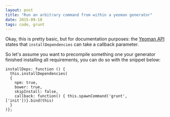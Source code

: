 ```yaml
---
layout: post
title: "Run an arbitrary command from within a yeoman generator"
date: 2015-09-18
tags: code, grunt
---
```

Okay, this is pretty basic, but for documentation purposes: the [Yeoman API][0] states
that ``installDependencies`` can take a callback parameter.

So let's assume you want to precompile something one your generator finished installing all requirements, you can do so with the snippet below:

    installDeps: function () {
      this.installDependencies(
      {
        npm: true,
        bower: true,
        skipInstall: false,
        callback: function() { this.spawnCommand('grunt', ['init'])}.bind(this)
      }
    )};

[0]: http://yeoman.github.io/generator/actions_install.html
